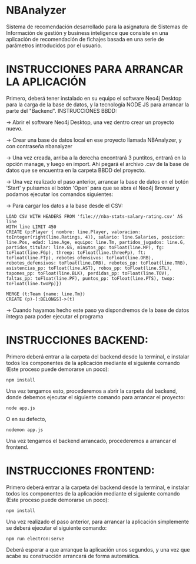 # NBAnalyzer
Sistema de recomendación desarrollado para la asignatura de Sistemas de Información de gestión y business inteligence que consiste en una aplicación de recomendación de fichajes basada en una serie de parámetros introducidos por el usuario.

# INSTRUCCIONES PARA ARRANCAR LA APLICACIÓN
Primero, deberá tener instalado en su equipo el software Neo4j Desktop para la carga de la base de datos, y la tecnología NODE JS para arrancar la parte del "Backend".
INSTRUCCIONES BBDD:

-> Abrir el software Neo4j Desktop, una vez dentro crear un proyecto nuevo.

-> Crear una base de datos local en ese proyecto llamada NBAnalyzer, y con contraseña nbanalyzer

-> Una vez creada, arriba a la derecha encontrará 3 puntitos, entrará en la opción manage, y luego en import. Ahi pegará el archivo .csv de la base de datos que se encuentra en la carpeta BBDD del proyecto.

-> Una vez realizado el paso anterior, arrancar la base de datos en el botón 'Start' y pulsamos el botón 'Open' para que se abra el Neo4j Browser y podamos ejecutar los comandos siguientes:

  -> Para cargar los datos a la base desde el CSV: 
```
LOAD CSV WITH HEADERS FROM 'file:///nba-stats-salary-rating.csv' AS line
WITH line LIMIT 450
CREATE (p:Player { nombre: line.Player, valoracion: toInteger(right(line.Ratings, 4)), salario: line.Salaries, posicion: line.Pos, edad: line.Age, equipo: line.Tm, partidos_jugados: line.G, partidos_titular: line.GS, minutos_pp: toFloat(line.MP), fg: toFloat(line.FGp), threep: toFloat(line.threePp), ft: toFloat(line.FTp), rebotes_ofensivos: toFloat(line.ORB), rebotes_defensivos: toFloat(line.DRB), rebotes_pp: toFloat(line.TRB), asistencias_pp: toFloat(line.AST), robos_pp: toFloat(line.STL), tapones_pp: toFloat(line.BLK), perdidas_pp: toFloat(line.TOV), faltas_pp: toFloat(line.PF), puntos_pp: toFloat(line.PTS), twop: toFloat(line.twoPp)})

MERGE (t:Team {name: line.Tm})
CREATE (p)-[:BELONGS]->(t)
```

-> Cuando hayamos hecho este paso ya dispondremos de la base de datos íntegra para poder ejecutar el programa


# INSTRUCCIONES BACKEND:

Primero deberá entrar a la carpeta del backend desde la terminal, e instalar todos los componentes de la aplicación mediante el siguiente comando (Este proceso puede demorarse un poco):

```
npm install
```

Una vez tengamos esto, procederemos a abrir la carpeta del backend, donde debemos ejecutar el siguiente comando para arrancar el proyecto:

```
node app.js
```
O en su defecto,
```
nodemon app.js
```

Una vez tengamos el backend arrancado, procederemos a arrancar el frontend.


# INSTRUCCIONES FRONTEND:

Primero deberá entrar a la carpeta del backend desde la terminal, e instalar todos los componentes de la aplicación mediante el siguiente comando (Este proceso puede demorarse un poco):

```
npm install
```

Una vez realizado el paso anterior, para arrancar la aplicación simplemente se deberá ejecutar el siguiente comando:

```
npm run electron:serve
```

Deberá esperar a que arranque la aplicación unos segundos, y una vez que acabe su construcción arrancará de forma automática.

